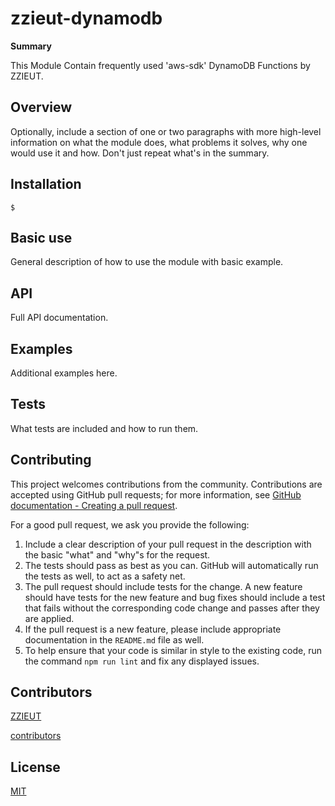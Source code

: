 # zzieut-dynamodb

**Summary** 

This Module Contain frequently used 'aws-sdk' DynamoDB Functions by ZZIEUT.  

## Overview

Optionally, include a section of one or two paragraphs with more high-level 
information on what the module does, what problems it solves, why one would 
use it and how.  Don't just repeat what's in the summary.

## Installation

```
$ 
```

## Basic use

General description of how to use the module with basic example.  

## API 

Full API documentation.  

## Examples

Additional examples here.

## Tests

What tests are included and how to run them. 

## Contributing

This project welcomes contributions from the community. Contributions are
accepted using GitHub pull requests; for more information, see 
[GitHub documentation - Creating a pull request](https://help.github.com/articles/creating-a-pull-request/).

For a good pull request, we ask you provide the following:

1. Include a clear description of your pull request in the description
   with the basic "what" and "why"s for the request.
2. The tests should pass as best as you can. GitHub will automatically run
   the tests as well, to act as a safety net.
3. The pull request should include tests for the change. A new feature should
   have tests for the new feature and bug fixes should include a test that fails
   without the corresponding code change and passes after they are applied.
4. If the pull request is a new feature, please include appropriate documentation 
   in the `README.md` file as well.
5. To help ensure that your code is similar in style to the existing code,
   run the command `npm run lint` and fix any displayed issues.

## Contributors

[ZZIEUT](https://github.com/orgs/zzieut/people)

[contributors](https://github.com/zzieut/zzieut-dynamodb/graphs/contributors)

## License

[MIT](https://github.com/zzieut/zzieut-dynamodb/blob/master/LICENSE)